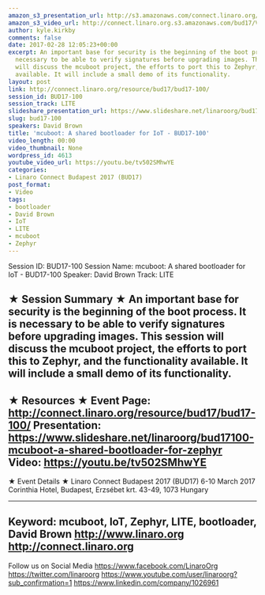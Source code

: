 ```yaml
---
amazon_s3_presentation_url: http://s3.amazonaws.com/connect.linaro.org/bud17/Presentations/BUD17-100%20-%20mcuboot%20bootloader%20for%20Zephyr.pdf
amazon_s3_video_url: http://connect.linaro.org.s3.amazonaws.com/bud17/Videos/Monday/BUD17-100%20mcuboot%20A%20shared%20bootloader%20for%20IoT.mp4
author: kyle.kirkby
comments: false
date: 2017-02-28 12:05:23+00:00
excerpt: An important base for security is the beginning of the boot process. It is
  necessary to be able to verify signatures before upgrading images. This session
  will discuss the mcuboot project, the efforts to port this to Zephyr, and the functionality
  available. It will include a small demo of its functionality.
layout: post
link: http://connect.linaro.org/resource/bud17/bud17-100/
session_id: BUD17-100
session_track: LITE
slideshare_presentation_url: https://www.slideshare.net/linaroorg/bud17100-mcuboot-a-shared-bootloader-for-zephyr
slug: bud17-100
speakers: David Brown
title: 'mcuboot: A shared bootloader for IoT - BUD17-100'
video_length: 00:00
video_thumbnail: None
wordpress_id: 4613
youtube_video_url: https://youtu.be/tv502SMhwYE
categories:
- Linaro Connect Budapest 2017 (BUD17)
post_format:
- Video
tags:
- bootloader
- David Brown
- IoT
- LITE
- mcuboot
- Zephyr
---
```


Session ID: BUD17-100
Session Name: mcuboot: A shared bootloader for IoT - BUD17-100
Speaker: David Brown
Track: LITE


★ Session Summary ★
An important base for security is the beginning of the boot process. It is necessary to be able to verify signatures before upgrading images. This session will discuss the mcuboot project, the efforts to port this to Zephyr, and the functionality available. It will include a small demo of its functionality.
---------------------------------------------------
★ Resources ★
Event Page: http://connect.linaro.org/resource/bud17/bud17-100/
Presentation: https://www.slideshare.net/linaroorg/bud17100-mcuboot-a-shared-bootloader-for-zephyr
Video: https://youtu.be/tv502SMhwYE
---------------------------------------------------

★ Event Details ★
Linaro Connect Budapest 2017 (BUD17)
6-10 March 2017
Corinthia Hotel, Budapest,
Erzsébet krt. 43-49,
1073 Hungary

---------------------------------------------------
Keyword: mcuboot, IoT, Zephyr, LITE, bootloader, David Brown
http://www.linaro.org
http://connect.linaro.org
---------------------------------------------------
Follow us on Social Media
https://www.facebook.com/LinaroOrg
https://twitter.com/linaroorg
https://www.youtube.com/user/linaroorg?sub_confirmation=1
https://www.linkedin.com/company/1026961
